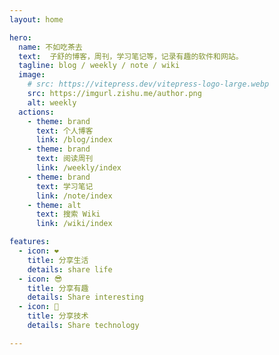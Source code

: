 ```yaml
---
layout: home

hero:
  name: 不如吃茶去
  text:  子舒的博客，周刊，学习笔记等，记录有趣的软件和网站。
  tagline: blog / weekly / note / wiki
  image:
    # src: https://vitepress.dev/vitepress-logo-large.webp
    src: https://imgurl.zishu.me/author.png
    alt: weekly
  actions:
    - theme: brand
      text: 个人博客
      link: /blog/index
    - theme: brand
      text: 阅读周刊
      link: /weekly/index
    - theme: brand
      text: 学习笔记
      link: /note/index
    - theme: alt
      text: 搜索 Wiki
      link: /wiki/index

features:
  - icon: ❤️
    title: 分享生活
    details: share life
  - icon: 😎
    title: 分享有趣
    details: Share interesting
  - icon: 👾
    title: 分享技术
    details: Share technology

---
```


<style>
.VPHero .text {
  font-size: 18px;
}

.VPImage {
  border-radius: 50%;
}

:root {
  --vp-home-hero-name-color: transparent;
  --vp-home-hero-name-background: -webkit-linear-gradient(120deg, #bd34fe 30%, #41d1ff);
  --vp-home-hero-image-background-image: linear-gradient(-45deg, #bd34fe 50%, #47caff 50%);
  --vp-home-hero-image-filter: blur(40px);
}

@media (min-width: 640px) {
  :root {
    --vp-home-hero-image-filter: blur(56px);
  }
}

@media (min-width: 960px) {
  :root {
    --vp-home-hero-image-filter: blur(72px);
  }
}
</style>